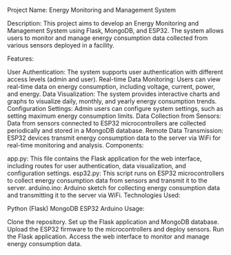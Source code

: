 Project Name: Energy Monitoring and Management System

Description:
This project aims to develop an Energy Monitoring and Management System using Flask, MongoDB, and ESP32. The system allows users to monitor and manage energy consumption data collected from various sensors deployed in a facility.

Features:

User Authentication: The system supports user authentication with different access levels (admin and user).
Real-time Data Monitoring: Users can view real-time data on energy consumption, including voltage, current, power, and energy.
Data Visualization: The system provides interactive charts and graphs to visualize daily, monthly, and yearly energy consumption trends.
Configuration Settings: Admin users can configure system settings, such as setting maximum energy consumption limits.
Data Collection from Sensors: Data from sensors connected to ESP32 microcontrollers are collected periodically and stored in a MongoDB database.
Remote Data Transmission: ESP32 devices transmit energy consumption data to the server via WiFi for real-time monitoring and analysis.
Components:

app.py: This file contains the Flask application for the web interface, including routes for user authentication, data visualization, and configuration settings.
esp32.py: This script runs on ESP32 microcontrollers to collect energy consumption data from sensors and transmit it to the server.
arduino.ino: Arduino sketch for collecting energy consumption data and transmitting it to the server via WiFi.
Technologies Used:

Python (Flask)
MongoDB
ESP32
Arduino
Usage:

Clone the repository.
Set up the Flask application and MongoDB database.
Upload the ESP32 firmware to the microcontrollers and deploy sensors.
Run the Flask application.
Access the web interface to monitor and manage energy consumption data.

